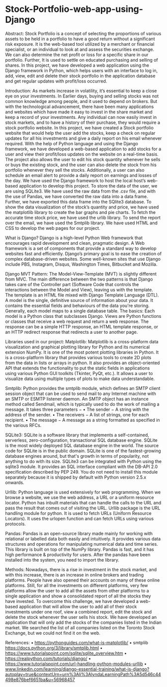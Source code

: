 # Stock-Portfolio-web-app-using-Django

Abstract: 
Stock Portfolio is a concept of selecting the proportions of various assets to be held in a portfolio to have a good return without a significant risk exposure. It is the web-based tool utilized by a merchant or financial specialist, or an individual to look at and assess the securities exchange. We can also determine the net profit or loss for a specific share in our portfolio. Further, It is used to settle on educated purchasing and selling of shares. 
In this project, we have developed a web application using the Django framework in Python, which helps users with an interface to log in, add, view, edit and delete their stock portfolio in the application database and get regular updates with profit/loss occurred.

Introduction:
As markets increase in volatility, it’s essential to keep a close eye on your investments. In Earlier days, buying and selling stocks was not common knowledge among people, and it used to depend on brokers. But with the technological advancement, there have been many applications and websites which have made it easy to invest in the share market and keep a record of your investments. Any individual can now easily invest in stock markets, and to have a history of their purchase, they would require a stock portfolio website.
In this project, we have created a Stock portfolio website that would help the user add the stocks, keep a check on regular updates for all his investments and give a daily report on his email whenever required. With the help of Python language and using the Django framework, we have developed a web-based application to add stocks for a user and view their profit/loss updates on the website on a real-time basis. The project also allows the user to edit his stock quantity whenever he sells or buys the existing stock, and the user can also delete the stock from his portfolio whenever they sell the stocks. Additionally, a user can also schedule an email alert to provide a daily report on earnings and losses of the day.
We have used the Django framework to host the local host’s web-based application to develop this project. To store the data of the user, we are using SQLite3. We have used the raw data from the .csv file, and with the use of Pandas, we have converted the raw data into a data frame. Further, we have exported this data frame into the SQlite3 database. To show the data visualization of the stock’s quantity and price, we have used the matplotlib library to create the bar graphs and pie charts. To fetch the accurate time stock price, we have used the urlib library. To send the report over the email, we have used the Smtplib library. We have used HTML and CSS to develop the web pages for our project.

What is Django?
Django is a high-level Python Web framework that encourages rapid development and clean, pragmatic design. A Web framework is a set of components that provide a standard way to develop websites fast and efficiently. Django’s primary goal is to ease the creation of complex database-driven websites. Some well-known sites that use Django include PBS, Instagram, Disqus, Washington Times, Bitbucket and Mozilla.

Django MVT Pattern:
The Model-View-Template (MVT) is slightly different from MVC. The main difference between the two patterns is that Django takes care of the Controller part (Software Code that controls the interactions between the Model and View), leaving us with the template. The template is an HTML file mixed with Django Template Language (DTL). A model is the single, definitive source of information about your data. It contains the essential fields and behaviours of the data you're storing. Generally, each model maps to a single database table. The basics: Each model is a Python class that subclasses Django. Views are Python functions or classes that receive a web request and return a web response. The response can be a simple HTTP response, an HTML template response, or an HTTP redirect response that redirects a user to another page.

Libraries used in our project:
Matplotlib:
Matplotlib is a cross-platform data visualization and graphical plotting library for Python and its numerical extension NumPy. It is one of the most potent plotting libraries in Python. It is a cross-platform library that provides various tools to create 2D plots from the data in lists or arrays in python. It also provides an object-oriented API that extends the functionality to put the static fields in applications using various Python GUI toolkits (Tkinter, PyQt, etc.). It allows a user to visualize data using multiple types of plots to make data understandable.

Smtplib:
Python provides the smtplib module, which defines an SMTP client session object that can be used to send mail to any Internet machine with an SMTP or ESMTP listener daemon.
An SMTP object has an instance method called Sendmail, which is typically used to do the work of mailing a message. It takes three parameters −
•	The sender − A string with the address of the sender.
•	The receivers − A list of strings, one for each recipient.
•	The message − A message as a string formatted as specified in the various RFCs.

SQLite3:
SQLite is a software library that implements a self-contained, serverless, zero-configuration, transactional SQL database engine. SQLite is the most widely deployed SQL database engine in the world. The source code for SQLite is in the public domain.  SQLite is one of the fastest-growing database engines around, but that's growth in terms of popularity, not anything to do with its size. SQLite3 can be integrated with Python using the sqlite3 module. It provides an SQL interface compliant with the DB-API 2.0 specification described by PEP 249. You do not need to install this module separately because it is shipped by default with Python version 2.5.x onwards.

Urllib:
Python language is used extensively for web programming. When we browse a website, we use the web address, a URL or a uniform resource locator. Python has inbuilt materials that can handle the calls to the URL and pass the result that comes out of visiting the URL. Urllib package is the URL handling module for python. It is used to fetch URLs (Uniform Resource Locators). It uses the urlopen function and can fetch URLs using various protocols.

Pandas:
Pandas is an open-source library made mainly for working with relational or labelled data both easily and intuitively. It provides various data structures and operations for manipulating numerical data and time series. This library is built on top of the NumPy library. Pandas is fast, and it has high performance & productivity for users. After the pandas have been installed into the system, you need to import the library.

Methods: 
Nowadays, there is a rise in investment in the stock market, and with this increase, there is an increase in online brokers and trading platforms. People have also opened their accounts on many of these online platforms. Still, for all the investments on different platforms, very few platforms allow the user to add all the assets from other platforms to a single application and show a consolidated report of all the stocks they have invested. 
To overcome this challenge, we have developed a web-based application that will allow the user to add all of their stock investments under one roof, view a combined report, edit the stock and delete the stock whenever the user sells his stock. We have developed an application that will only add the stocks of the companies listed in the Indian market. We searched the list of all companies listed on the Toronto Stock Exchange, but we could not find it on the web.

References:
•	https://pythonguides.com/what-is-matplotlib/
•	smtplib https://docs.python.org/3/library/smtplib.html
•	https://www.tutorialspoint.com/sqlite/sqlite_overview.htm
•	https://realpython.com/tutorials/django/
•	https://www.tutorialspoint.com/url-handling-python-modules-urllib
•	www.linkedin.com/learning/django-essential-training/what-is-django?autoplay=true&contextUrn=urn%3Ali%3AlyndaLearningPath%3A5d546c44498e876bef6651ba&u=56968457

